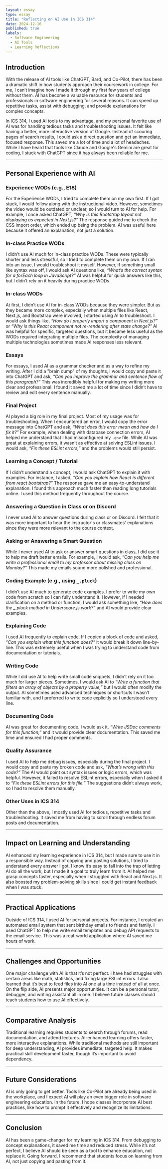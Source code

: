 ```yaml
---
layout: essay
type: essay
title: "Reflecting on AI Use in ICS 314"
date: 2024-12-16
published: true
labels:
  - Software Engineering
  - AI Tools
  - Learning Reflections
---
```


## Introduction

With the release of AI tools like ChatGPT, Bard, and Co-Pilot, there has been a dramatic shift in how students approach their coursework in college. For me, I can’t imagine how I made it through my first few years of college without them. AI has become a valuable resource for students and professionals in software engineering for several reasons. It can speed up repetitive tasks, assist with debugging, and provide explanations for complex concepts.  

In ICS 314, I used AI tools to my advantage, and my personal favorite use of AI was for handling tedious tasks and troubleshooting issues. It felt like having a better, more interactive version of Google. Instead of scouring pages of search results, I could ask a direct question and get an immediate, focused response. This saved me a lot of time and a lot of headaches. While I have heard that tools like Claude and Google's Gemini are great for coding, I stuck with ChatGPT since it has always been reliable for me. 

---

## Personal Experience with AI 

### **Experience WODs (e.g., E18)**
For the Experience WODs, I tried to complete them on my own first. If I got stuck, I would follow along with the instructional video. However, sometimes the video would be outdated or unclear, so I would turn to AI for help. For example, I once asked ChatGPT, *“Why is this Bootstrap layout not displaying as expected in Next.js?”* The response guided me to check the CSS import order, which ended up being the problem. AI was useful here because it offered an explanation, not just a solution.

### **In-class Practice WODs**
I didn’t use AI much for in-class practice WODs. These were typically shorter and less stressful, so I tried to complete them on my own. If I ran into an issue, I would troubleshoot it myself. However, if something small like syntax was off, I would ask AI questions like, *“What’s the correct syntax for a forEach loop in JavaScript?”* AI was helpful for quick answers like this, but I didn’t rely on it heavily during practice WODs. 

### **In-class WODs**
At first, I didn’t use AI for in-class WODs because they were simpler. But as they became more complex, especially when multiple files like React, Next.js, and Bootstrap were involved, I started using AI to troubleshoot. I would ask things like, *“How do I properly import a component in Next.js?”* or *“Why is this React component not re-rendering after state change?”* AI was helpful for specific, targeted questions, but it became less useful as the WODs required integrating multiple files. The complexity of managing multiple technologies sometimes made AI responses less relevant. 

### **Essays**
For essays, I used AI as a grammar checker and as a way to refine my writing. After I did a "brain dump" of my thoughts, I would copy and paste it into ChatGPT and ask, *“Can you improve the grammar and sentence flow of this paragraph?”* This was incredibly helpful for making my writing more clear and professional. I found it saved me a lot of time since I didn’t have to review and edit every sentence manually. 

### **Final Project**
AI played a big role in my final project. Most of my usage was for troubleshooting. When I encountered an error, I would copy the error message into ChatGPT and ask, *“What does this error mean and how do I fix it?”* For example, when dealing with database connection errors, AI helped me understand that I had misconfigured my `.env` file. While AI was great at explaining errors, it wasn’t as effective at solving ESLint issues. I would ask, *“Fix these ESLint errors,”* and the problems would still persist. 

### **Learning a Concept / Tutorial**
If I didn’t understand a concept, I would ask ChatGPT to explain it with examples. For instance, I asked, *“Can you explain how React is different from react bootstrap?”* The response gave me an easy-to-understand explanation. I found this approach much faster than reading long tutorials online. I used this method frequently throughout the course. 

### **Answering a Question in Class or on Discord**
I never used AI to answer questions during class or on Discord. I felt that it was more important to hear the instructor's or classmates' explanations since they were more relevant to the course context. 

### **Asking or Answering a Smart Question**
While I never used AI to ask or answer smart questions in class, I did use it to help me draft better emails. For example, I would ask, *“Can you help me write a professional email to my professor about missing class on Monday?”* This made my emails sound more polished and professional. 

### **Coding Example (e.g., using `_.pluck`)**
I didn’t use AI much to generate code examples. I prefer to write my own code from scratch so I can fully understand it. However, if I needed clarification on a method or function, I would ask something like, *“How does the _.pluck method in Underscore.js work?”* and AI would provide clear examples. 

### **Explaining Code**
I used AI frequently to explain code. If I copied a block of code and asked, *“Can you explain what this function does?”* it would break it down line-by-line. This was extremely useful when I was trying to understand code from documentation or tutorials. 

### **Writing Code**
While I did use AI to help write small code snippets, I didn’t rely on it too much for larger pieces. Sometimes, I would ask AI to *“Write a function that filters an array of objects by a property value,”* but I would often modify the output. AI sometimes used advanced techniques or shortcuts I wasn’t familiar with, and I preferred to write code explicitly so I understood every line. 

### **Documenting Code**
AI was great for documenting code. I would ask it, *“Write JSDoc comments for this function,”* and it would provide clear documentation. This saved me time and ensured I had proper comments. 

### **Quality Assurance**
I used AI to help me debug issues, especially during the final project. I would copy and paste my broken code and ask, *“What’s wrong with this code?”* The AI would point out syntax issues or logic errors, which was helpful. However, it failed to resolve ESLint errors, especially when I asked it to *“Fix these ESLint errors for this file.”* The suggestions didn’t always work, so I had to resolve them manually. 

### **Other Uses in ICS 314**
Other than the above, I mostly used AI for tedious, repetitive tasks and troubleshooting. It saved me from having to scroll through endless forum posts and documentation. 

---

## Impact on Learning and Understanding

AI enhanced my learning experience in ICS 314, but I made sure to use it in a responsible way. Instead of copying and pasting solutions, I tried to understand every answer I got. I know it’s easy to fall into the trap of letting AI do all the work, but I made it a goal to truly learn from it. AI helped me grasp concepts faster, especially when I struggled with React and Next.js. It also boosted my problem-solving skills since I could get instant feedback when I was stuck. 

---

## Practical Applications

Outside of ICS 314, I used AI for personal projects. For instance, I created an automated email system that sent birthday emails to friends and family. I used ChatGPT to help me write email templates and debug API requests to the email service. This was a real-world application where AI saved me hours of work. 

---

## Challenges and Opportunities

One major challenge with AI is that it’s not perfect. I have had struggles with certain areas like math, statistics, and fixing large ESLint errors. I also learned that it’s best to feed files into AI one at a time instead of all at once. On the flip side, AI presents major opportunities. It can be a personal tutor, debugger, and writing assistant all in one. I believe future classes should teach students how to use AI effectively. 

---

## Comparative Analysis

Traditional learning requires students to search through forums, read documentation, and attend lectures. AI-enhanced learning offers faster, more interactive explanations. While traditional methods are still important for deep understanding, AI provides immediate, targeted help. It makes practical skill development faster, though it’s important to avoid dependency. 

---

## Future Considerations

AI is only going to get better. Tools like Co-Pilot are already being used in the workplace, and I expect AI will play an even bigger role in software engineering education. In the future, I hope classes incorporate AI best practices, like how to prompt it effectively and recognize its limitations. 

---

## Conclusion

AI has been a game-changer for my learning in ICS 314. From debugging to concept explanations, it saved me time and reduced stress. While it’s not perfect, I believe AI should be seen as a tool to enhance education, not replace it. Going forward, I recommend that students focus on learning from AI, not just copying and pasting from it. 
